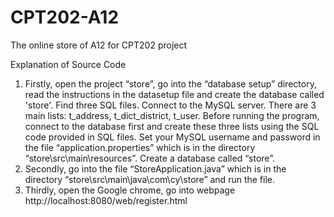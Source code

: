 # CPT202-A12
The online store of A12 for CPT202 project

Explanation of Source Code
1. Firstly, open the project “store”, go into the “database setup” directory, read the instructions in the datasetup file and create the database called 'store'. Find three SQL files. Connect to the MySQL server. There are 3 main lists: t_address, t_dict_district, t_user. Before running the program, connect to the database first and create these three lists using the SQL code provided in SQL files. Set your MySQL username and password in the file “application.properties” which is in the directory “store\src\main\resources”. Create a database called “store”.
2. Secondly, go into the file “StoreApplication.java” which is in the directory “store\src\main\java\com\cy\store” and run the file.
3. Thirdly, open the Google chrome, go into webpage http://localhost:8080/web/register.html
